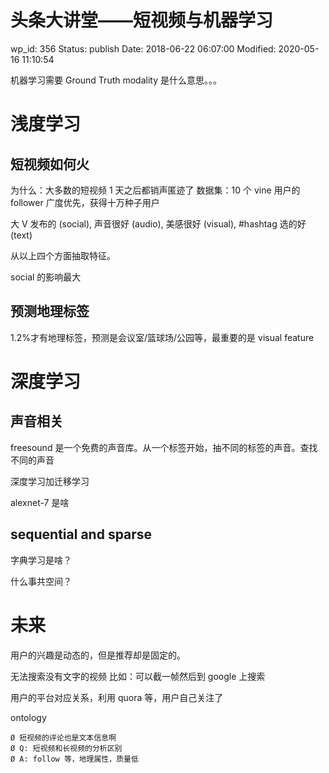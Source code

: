 # 头条大讲堂——短视频与机器学习

wp_id: 356
Status: publish
Date: 2018-06-22 06:07:00
Modified: 2020-05-16 11:10:54

机器学习需要 Ground Truth
modality 是什么意思。。。

# 浅度学习

## 短视频如何火

为什么：大多数的短视频 1 天之后都销声匿迹了
数据集：10 个 vine 用户的 follower 广度优先，获得十万种子用户

大 V 发布的 (social), 声音很好 (audio), 美感很好 (visual), #hashtag 选的好 (text)

从以上四个方面抽取特征。

social 的影响最大

## 预测地理标签

1.2%才有地理标签，预测是会议室/篮球场/公园等，最重要的是 visual feature

# 深度学习

## 声音相关

freesound 是一个免费的声音库。从一个标签开始，抽不同的标签的声音。查找不同的声音

深度学习加迁移学习

alexnet-7 是啥

## sequential and sparse

字典学习是啥？

什么事共空间？

# 未来

用户的兴趣是动态的，但是推荐却是固定的。

无法搜索没有文字的视频 比如：可以截一帧然后到 google 上搜索

用户的平台对应关系，利用 quora 等，用户自己关注了

ontology

	Ø 短视频的评论也是文本信息啊
	Ø Q: 短视频和长视频的分析区别
	Ø A: follow 等，地理属性，质量低